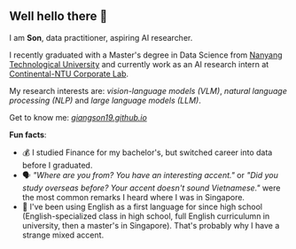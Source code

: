 ## Well hello there 👋

I am **Son**, data practitioner, aspiring AI researcher.

I recently graduated with a Master's degree in Data Science from [Nanyang Technological University](https://www.ntu.edu.sg/) and currently work as an AI research intern at [Continental-NTU Corporate Lab](https://www.ntu.edu.sg/continental-ntu). 

My research interests are: *vision-language models (VLM)*, *natural language processing (NLP)* and *large language models (LLM)*.

Get to know me: *[giangson19.github.io](https://giangson19.github.io)*

**Fun facts**:
- 💰 I studied Finance for my bachelor's, but switched career into data before I graduated.
- 🗣️ _"Where are you from? You have an interesting accent."_ or _"Did you study overseas before? Your accent doesn't sound Vietnamese."_ were the most common remarks I heard where I was in Singapore.
- 📖 I've been using English as a first language for since high school (English-specialized class in high school, full English curriculumn in university, then a master's in Singapore). That's probably why I have a strange mixed accent.
